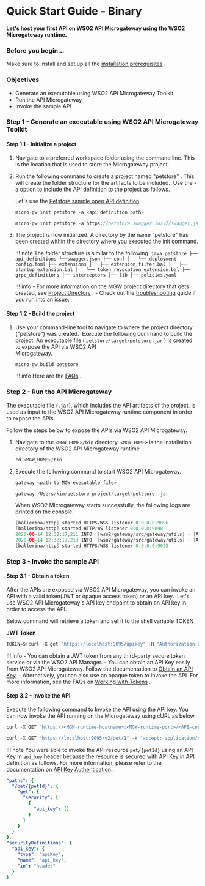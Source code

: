# Quick Start Guide - Binary

**Let's host your first API on WSO2 API Microgateway using the WSO2 Microgateway runtime.**

### Before you begin...

Make sure to install and set up all the [installation prerequisites]({{base_path}}/install-and-setup/install-on-vm/) .

### Objectives 

- Generate an executable using WSO2 API Microgateway Toolkit
- Run the API Microgateway
- Invoke the sample API


### Step 1 - Generate an executable using WSO2 API Microgateway Toolkit

#### Step 1.1 - Initialize a project

1.  Navigate to a preferred workspace folder using the command line. This is the location that is used to store the Microgateway project.
2.  Run the following command to create a project named "petstore" . This will create the folder structure for the artifacts to be included.  Use the -a option to include the API definition to the project as follows.

      Let's use the [Petstore sample open API definition](https://petstore.swagger.io/v2/swagger.json)
        
      ```java tab="Format"
      micro-gw init petstore -a <api definition path>
      ```
      
      ```java tab="Example"
      micro-gw init petstore -a https://petstore.swagger.io/v2/swagger.json
      ```

  

3.  The project is now initialized. A directory by the name "petstore" has been created within the directory where you executed the init command.

    !!! note
         The folder structure is similar to the following.
            ``` java
                petstore
                ├── api_definitions
                    └──swagger.json
                ├── conf
                │   └── deployment-config.toml
                ├── extensions
                │   ├── extension_filter.bal
                │   ├── startup_extension.bal
                │   └── token_revocation_extension.bal
                ├── grpc_definitions
                ├── interceptors
                ├── lib
                ├── policies.yaml
            ```

    !!! info
        - For more information on the MGW project directory that gets created, see [Project Directory]({{base_path}}/reference/project-directory/) .
        - Check out the [troubleshooting]({{base_path}}/troubleshooting/troubleshooting/) guide if you run into an issue.

#### Step 1.2 - Build the project

1.  Use your command-line tool to navigate to where the project directory ("petstore") was created.  
    Execute the following command to build the project.
    An executable file ( `petstore/target/petstore.jar` ) is created to expose the API via WSO2 API  
    Microgateway.

      ```java
      micro-gw build petstore
      ```

    !!! info
        Here are the [FAQs]({{base_path}}/faqs/) .

### Step 2 - Run the API Microgateway

The executable file (`.jar`), which includes the API artifacts of the project, is used as input to the WSO2 API Microgateway runtime component in order to expose the APIs.

Follow the steps below to expose the APIs via WSO2 API Microgateway.

1.  Navigate to the `<MGW_HOME>/bin` directory. `<MGW_HOME>` is the installation directory of the WSO2 API Microgateway runtime

    ``` java
    cd <MGW_HOME>/bin
    ```

2.  Execute the following command to start WSO2 API Microgateway.

    ```java tab="Format"
    gateway <path-to-MGW-executable-file>
    ```

    ``` java tab="Example"
    gateway /Users/kim/petstore-project/target/petstore-.jar
    ```
    When WSO2 Microgateway starts successfully, the following logs are printed on the console.

    ``` java tab="Response"
    [ballerina/http] started HTTPS/WSS listener 0.0.0.0:9096
    [ballerina/http] started HTTP/WS listener 0.0.0.0:9090
    2020-08-14 12:32:17,211 INFO  [wso2/gateway/src/gateway/utils] - [APIGatewayListener] [-] HTTP listener is active on port 9090
    2020-08-14 12:32:17,213 INFO  [wso2/gateway/src/gateway/utils] - [APIGatewayListener] [-] HTTPS listener is active on port 9095
    [ballerina/http] started HTTPS/WSS listener 0.0.0.0:9095
    ```

### Step 3 - Invoke the sample API

#### Step 3.1 - Obtain a token
After the APIs are exposed via WSO2 API Microgateway, you can invoke an API with a valid token(JWT or opaque access token) or an API key.  Let's use WSO2 API Microgateway's API key endpoint to obtain an 
 API key in order to access the API.
   
Below command will retrieve a token and set it to the shell variable TOKEN
        
**JWT Token**
``` java
TOKEN=$(curl -X get "https://localhost:9095/apikey" -H "Authorization:Basic YWRtaW46YWRtaW4=" -k)
```

!!! info
        - You can obtain a JWT token from any third-party secure token service or via the WSO2 API Manager.
        - You can obtain an API Key easily from WSO2 API Microgateway. Follow the documentation to [Obtain an API Key]({{base_path}}/how-tos/security/api-key-security-token-service/).
        - Alternatively, you can also use an opaque token to invoke the API. 
     For more information, see the FAQs on [Working with Tokens]({{base_path}}/faqs) .

#### Step 3.2 - Invoke the API
Execute the following command to Invoke the API using the API key. You can now invoke the API running on the Microgateway using cURL as below

 ``` java tab="Format"
 curl -X GET "https://<MGW-runtime-hostname>:<MGW-runtime-port>/<API-context>/<API-resource>" -H "accept:application/xml" -H "api_key:$TOKEN" -k
 ```
 
 ``` java tab="Example"
 curl -X GET "https://localhost:9095/v2/pet/1" -H "accept: application/xml" -H "api_key:$TOKEN" -k
 ```
 
!!! note
    You were able to invoke the API resource `pet/{petId}` using an API Key in `api_key` header because the resource is secured with API Key in API definition as follows. For more information, please refer to the documentation on [API Key Authentication](https://docs.wso2.com/display/MG310/API+Key+Authentication) .
```yml
"paths": {
  "/pet/{petId}": {
    "get": {
      "security": [
        {
          "api_key": []
        }
      ]
    }
  }
},
"securityDefinitions": {
  "api_key": {
    "type": "apiKey",
    "name": "api_key",
    "in": "header"
  }
}
```
